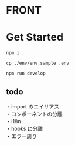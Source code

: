 # FRONT

# Get Started

```
npm i

cp ./env/env.sample .env

npm run develop
```

## todo

・import のエイリアス  
・コンポーネントの分離  
・i18n  
・hooks に分離  
・エラー周り
